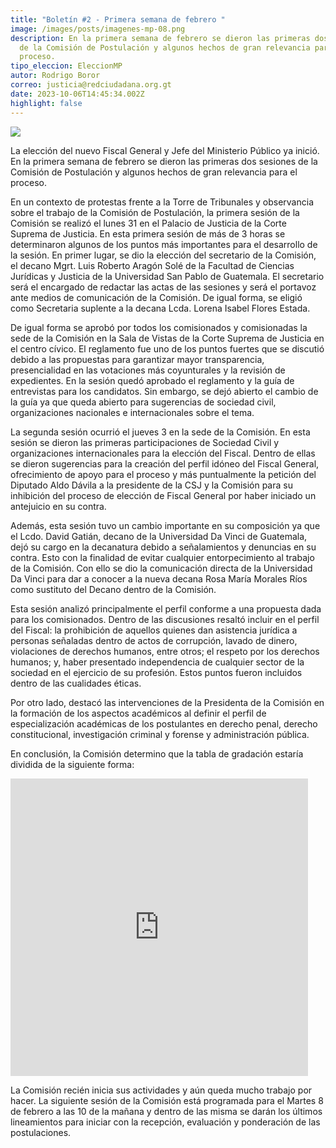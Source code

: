 ```yaml
---
title: "Boletín #2 - Primera semana de febrero "
image: /images/posts/imagenes-mp-08.png
description: En la primera semana de febrero se dieron las primeras dos sesiones
  de la Comisión de Postulación y algunos hechos de gran relevancia para el
  proceso.
tipo_eleccion: EleccionMP
autor: Rodrigo Boror
correo: justicia@redciudadana.org.gt
date: 2023-10-06T14:45:34.002Z
highlight: false
---
```

<!--StartFragment-->

![](/assets/images/posts/screenshot_2.jpg)

La elección del nuevo Fiscal General y Jefe del Ministerio Público ya inició. En la primera semana de febrero se dieron las primeras dos sesiones de la Comisión de Postulación y algunos hechos de gran relevancia para el proceso.

En un contexto de protestas frente a la Torre de Tribunales y observancia sobre el trabajo de la Comisión de Postulación, la primera sesión de la Comisión se realizó el lunes 31 en el Palacio de Justicia de la Corte Suprema de Justicia. En esta primera sesión de más de 3 horas se determinaron algunos de los puntos más importantes para el desarrollo de la sesión. En primer lugar, se dio la elección del secretario de la Comisión, el decano Mgrt. Luis Roberto Aragón Solé de la Facultad de Ciencias Jurídicas y Justicia de la Universidad San Pablo de Guatemala. El secretario será el encargado de redactar las actas de las sesiones y será el portavoz ante medios de comunicación de la Comisión. De igual forma, se eligió como Secretaria suplente a la decana Lcda. Lorena Isabel Flores Estada. 

De igual forma se aprobó por todos los comisionados y comisionadas la sede de la Comisión en la Sala de Vistas de la Corte Suprema de Justicia en el centro cívico. El reglamento fue uno de los puntos fuertes que se discutió debido a las propuestas para garantizar mayor transparencia, presencialidad en las votaciones más coyunturales y la revisión de expedientes. En la sesión quedó aprobado el reglamento y la guía de entrevistas para los candidatos. Sin embargo, se dejó abierto el cambio de la guía ya que queda abierto para sugerencias de sociedad civil, organizaciones nacionales e internacionales sobre el tema. 

La segunda sesión ocurrió el jueves 3 en la sede de la Comisión. En esta sesión se dieron las primeras participaciones de Sociedad Civil y organizaciones internacionales para la elección del Fiscal. Dentro de ellas se dieron sugerencias para la creación del perfil idóneo del Fiscal General, ofrecimiento de apoyo para el proceso y más puntualmente la petición del Diputado Aldo Dávila a la presidente de la CSJ y la Comisión para su inhibición del proceso de elección de Fiscal General por haber iniciado un antejuicio en su contra. 

Además, esta sesión tuvo un cambio importante en su composición ya que el Lcdo. David Gatián, decano de la Universidad Da Vinci de Guatemala, dejó su cargo en la decanatura debido a señalamientos y denuncias en su contra. Esto con la finalidad de evitar cualquier entorpecimiento al trabajo de la Comisión. Con ello se dio la comunicación directa de la Universidad Da Vinci para dar a conocer a la nueva decana Rosa María Morales Ríos como sustituto del Decano dentro de la Comisión. 

Esta sesión analizó principalmente el perfil conforme a una propuesta dada para los comisionados. Dentro de las discusiones resaltó incluir en el perfil del Fiscal: la prohibición de aquellos quienes dan asistencia jurídica a personas señaladas dentro de actos de corrupción, lavado de dinero, violaciones de derechos humanos, entre otros; el respeto por los derechos humanos; y, haber presentado independencia de cualquier sector de la sociedad en el ejercicio de su profesión. Estos puntos fueron incluidos dentro de las cualidades éticas. 

Por otro lado, destacó las intervenciones de la Presidenta de la Comisión en la formación de los aspectos académicos al definir el perfil de especialización académicas de los postulantes en derecho penal, derecho constitucional, investigación criminal y forense y administración pública.

En conclusión, la Comisión determino que la tabla de gradación estaría dividida de la siguiente forma: 

<iframe src="https://www.facebook.com/plugins/video.php?height=476&href=https%3A%2F%2Fwww.facebook.com%2FRedciudadanagt%2Fvideos%2F953594888862326%2F&show_text=false&width=476&t=0" width="476" height="476" style="border:none;overflow:hidden" scrolling="no" frameborder="0" allowfullscreen="true" allow="autoplay; clipboard-write; encrypted-media; picture-in-picture; web-share" allowFullScreen="true"></iframe>

La Comisión recién inicia sus actividades y aún queda mucho trabajo por hacer. La siguiente sesión de la Comisión está programada para el Martes 8 de febrero a las 10 de la mañana y dentro de las misma se darán los últimos lineamientos para iniciar con la recepción, evaluación y ponderación de las postulaciones. 

<!--EndFragment-->